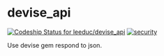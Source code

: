 # devise_api
[ ![Codeship Status for leeduc/devise_api](https://codeship.com/projects/afc37a60-a091-0133-143e-46172c989b73/status?branch=master)](https://codeship.com/projects/128203)
[![security](https://hakiri.io/github/leeduc/devise_api/master.svg)](https://hakiri.io/github/leeduc/devise_api/master)


Use devise gem respond to json.
